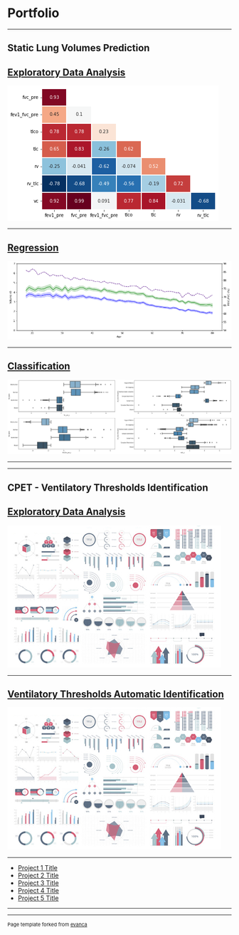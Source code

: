 # Portfolio

---

## Static Lung Volumes Prediction

[Exploratory Data Analysis](/sample2)
----
<img src="images/transferir.png?raw=true"/>

---
[Regression](/pdf/sample_presentation.pdf)
----
<img src="images/transferir (4).png?raw=true"/>

---
[Classification](http://example.com/)
----
<img src="images/transferir (2).png?raw=true"/>

---

---

## CPET - Ventilatory Thresholds Identification

[Exploratory Data Analysis](/sample_page)
----
<img src="images/dummy_thumbnail.jpg?raw=true"/>

---
[Ventilatory Thresholds Automatic Identification](/pdf/sample_presentation.pdf)
----
<img src="images/dummy_thumbnail.jpg?raw=true"/>

---
- [Project 1 Title](http://example.com/)
- [Project 2 Title](http://example.com/)
- [Project 3 Title](http://example.com/)
- [Project 4 Title](http://example.com/)
- [Project 5 Title](http://example.com/)

---




---
<p style="font-size:11px">Page template forked from <a href="https://github.com/evanca/quick-portfolio">evanca</a></p>
<!-- Remove above link if you don't want to attibute -->
